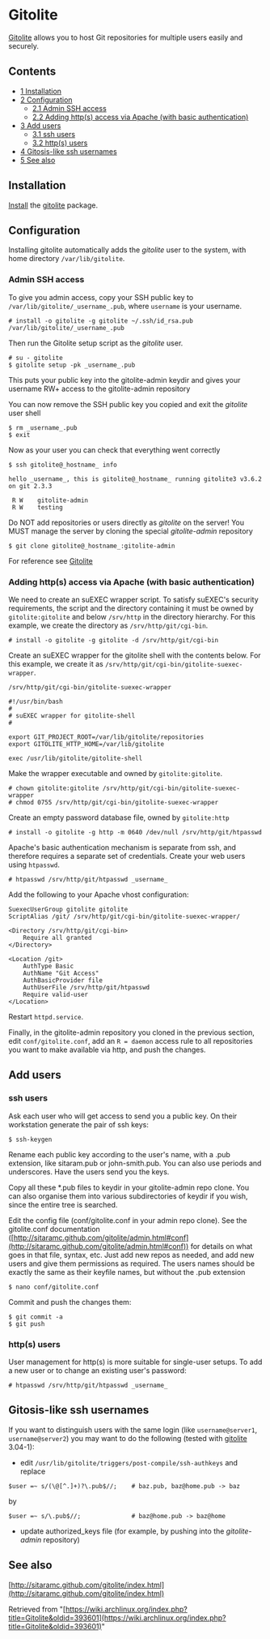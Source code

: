 # Gitolite

[Gitolite](https://github.com/sitaramc/gitolite/wiki/) allows you to host Git repositories for multiple users easily and securely.

## Contents

*   [1 Installation](#Installation)
*   [2 Configuration](#Configuration)
    *   [2.1 Admin SSH access](#Admin_SSH_access)
    *   [2.2 Adding http(s) access via Apache (with basic authentication)](#Adding_http.28s.29_access_via_Apache_.28with_basic_authentication.29)
*   [3 Add users](#Add_users)
    *   [3.1 ssh users](#ssh_users)
    *   [3.2 http(s) users](#http.28s.29_users)
*   [4 Gitosis-like ssh usernames](#Gitosis-like_ssh_usernames)
*   [5 See also](#See_also)

## Installation

[Install](/index.php/Install "Install") the [gitolite](https://www.archlinux.org/packages/?name=gitolite) package.

## Configuration

Installing gitolite automatically adds the _gitolite_ user to the system, with home directory `/var/lib/gitolite`.

### Admin SSH access

To give you admin access, copy your SSH public key to `/var/lib/gitolite/_username_.pub`, where `username` is your username.

```
# install -o gitolite -g gitolite ~/.ssh/id_rsa.pub /var/lib/gitolite/_username_.pub

```

Then run the Gitolite setup script as the _gitolite_ user.

```
# su - gitolite
$ gitolite setup -pk _username_.pub

```

This puts your public key into the gitolite-admin keydir and gives your username RW+ access to the gitolite-admin repository

You can now remove the SSH public key you copied and exit the _gitolite_ user shell

```
$ rm _username_.pub
$ exit

```

Now as your user you can check that everything went correctly

 `$ ssh gitolite@_hostname_ info` 

```
hello _username_, this is gitolite@_hostname_ running gitolite3 v3.6.2 on git 2.3.3

 R W    gitolite-admin
 R W    testing

```

Do NOT add repositories or users directly as _gitolite_ on the server! You MUST manage the server by cloning the special _gitolite-admin_ repository

```
$ git clone gitolite@_hostname_:gitolite-admin

```

For reference see [Gitolite](https://github.com/sitaramc/gitolite/)

### Adding http(s) access via Apache (with basic authentication)

We need to create an suEXEC wrapper script. To satisfy suEXEC's security requirements, the script and the directory containing it must be owned by `gitolite:gitolite` and below `/srv/http` in the directory hierarchy. For this example, we create the directory as `/srv/http/git/cgi-bin`.

```
# install -o gitolite -g gitolite -d /srv/http/git/cgi-bin

```

Create an suEXEC wrapper for the gitolite shell with the contents below. For this example, we create it as `/srv/http/git/cgi-bin/gitolite-suexec-wrapper`.

 `/srv/http/git/cgi-bin/gitolite-suexec-wrapper` 

```
#!/usr/bin/bash
#
# suEXEC wrapper for gitolite-shell
#

export GIT_PROJECT_ROOT=/var/lib/gitolite/repositories
export GITOLITE_HTTP_HOME=/var/lib/gitolite

exec /usr/lib/gitolite/gitolite-shell
```

Make the wrapper executable and owned by `gitolite:gitolite`.

```
# chown gitolite:gitolite /srv/http/git/cgi-bin/gitolite-suexec-wrapper
# chmod 0755 /srv/http/git/cgi-bin/gitolite-suexec-wrapper

```

Create an empty password database file, owned by `gitolite:http`

```
# install -o gitolite -g http -m 0640 /dev/null /srv/http/git/htpasswd

```

Apache's basic authentication mechanism is separate from ssh, and therefore requires a separate set of credentials. Create your web users using `htpasswd`.

```
# htpasswd /srv/http/git/htpasswd _username_

```

Add the following to your Apache vhost configuration:

```
SuexecUserGroup gitolite gitolite
ScriptAlias /git/ /srv/http/git/cgi-bin/gitolite-suexec-wrapper/

<Directory /srv/http/git/cgi-bin>
    Require all granted
</Directory>

<Location /git>
    AuthType Basic
    AuthName "Git Access"
    AuthBasicProvider file
    AuthUserFile /srv/http/git/htpasswd
    Require valid-user
</Location>

```

Restart `httpd.service`.

Finally, in the gitolite-admin repository you cloned in the previous section, edit `conf/gitolite.conf`, add an `R = daemon` access rule to all repositories you want to make available via http, and push the changes.

## Add users

### ssh users

Ask each user who will get access to send you a public key. On their workstation generate the pair of ssh keys:

```
$ ssh-keygen

```

Rename each public key according to the user's name, with a .pub extension, like sitaram.pub or john-smith.pub. You can also use periods and underscores. Have the users send you the keys.

Copy all these *.pub files to keydir in your gitolite-admin repo clone. You can also organise them into various subdirectories of keydir if you wish, since the entire tree is searched.

Edit the config file (conf/gitolite.conf in your admin repo clone). See the gitolite.conf documentation ([http://sitaramc.github.com/gitolite/admin.html#conf](http://sitaramc.github.com/gitolite/admin.html#conf)) for details on what goes in that file, syntax, etc. Just add new repos as needed, and add new users and give them permissions as required. The users names should be exactly the same as their keyfile names, but without the .pub extension

```
$ nano conf/gitolite.conf

```

Commit and push the changes them:

```
$ git commit -a
$ git push

```

### http(s) users

User management for http(s) is more suitable for single-user setups. To add a new user or to change an existing user's password:

```
# htpasswd /srv/http/git/htpasswd _username_

```

## Gitosis-like ssh usernames

If you want to distinguish users with the same login (like `username@server1`, `username@server2`) you may want to do the following (tested with [gitolite](https://www.archlinux.org/packages/?name=gitolite) 3.04-1):

*   edit `/usr/lib/gitolite/triggers/post-compile/ssh-authkeys` and replace

```
$user =~ s/(\@[^.]+)?\.pub$//;    # baz.pub, baz@home.pub -> baz

```

by

```
$user =~ s/\.pub$//;              # baz@home.pub -> baz@home

```

*   update authorized_keys file (for example, by pushing into the _gitolite-admin_ repository)

## See also

[http://sitaramc.github.com/gitolite/index.html](http://sitaramc.github.com/gitolite/index.html)

Retrieved from "[https://wiki.archlinux.org/index.php?title=Gitolite&oldid=393601](https://wiki.archlinux.org/index.php?title=Gitolite&oldid=393601)"